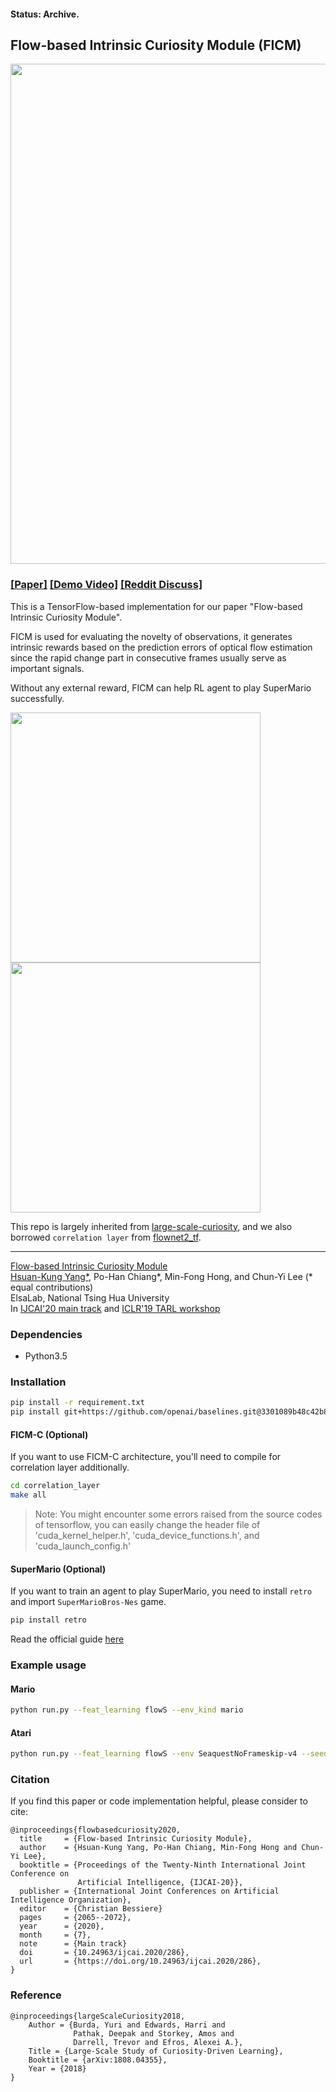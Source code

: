 #### Status: Archive.
## Flow-based Intrinsic Curiosity Module (FICM)
<center>
<img src="./imgs/workflow.jpg" width="800"></img>
</center>

### [[Paper]](https://www.ijcai.org/Proceedings/2020/286) [[Demo Video]](https://www.youtube.com/watch?v=w-a6akKpWT0&feature=youtu.be) [[Reddit Discuss]](https://www.reddit.com/r/MachineLearning/comments/bu05ua/p_playing_supermario_bros_without_knowing_any/)

This is a TensorFlow-based implementation for our paper "Flow-based Intrinsic Curiosity Module".

FICM is used for evaluating the novelty of observations, it generates intrinsic rewards based on the prediction errors of optical flow estimation since the rapid change part in consecutive frames usually serve as important signals. 

Without any external reward, FICM can help RL agent to play SuperMario successfully. 

<img src="./imgs/animate2.gif" width="400"></img><img src="./imgs/animate.gif" width="400"></img>


This repo is largely inherited from [large-scale-curiosity](https://github.com/openai/large-scale-curiosity), and we also borrowed `correlation layer` from [flownet2_tf](https://github.com/sampepose/flownet2-tf).

-----

[Flow-based Intrinsic Curiosity Module](https://arxiv.org/abs/1905.10071)  
[Hsuan-Kung Yang*](https://hellochick.github.io/), Po-Han Chiang*, Min-Fong Hong, and Chun-Yi Lee (* equal contributions)  
ElsaLab, National Tsing Hua University  
In [IJCAI'20 main track](https://ijcai20.org/) and [ICLR'19 TARL workshop](https://tarl2019.github.io/)



### Dependencies
* Python3.5

### Installation
```bash
pip install -r requirement.txt
pip install git+https://github.com/openai/baselines.git@3301089b48c42b87b396e246ea3f56fa4bfc9678
```

#### FICM-C (Optional)
If you want to use FICM-C architecture, you'll need to compile for correlation layer additionally.
```bash
cd correlation_layer
make all
```
> Note: You might encounter some errors raised from the source codes of tensorflow, you can easily change the header file of
'cuda_kernel_helper.h', 'cuda_device_functions.h', and 'cuda_launch_config.h'

#### SuperMario (Optional)
If you want to train an agent to play SuperMario, you need to install `retro` and import `SuperMarioBros-Nes` game.

```bash
pip install retro
```

Read the official guide [here](https://retro.readthedocs.io/en/latest/getting_started.html#importing-roms)

### Example usage
#### Mario
```bash
python run.py --feat_learning flowS --env_kind mario
```
#### Atari
```bash
python run.py --feat_learning flowS --env SeaquestNoFrameskip-v4 --seed 666
```

### Citation
If you find this paper or code implementation helpful, please consider to cite:

```
@inproceedings{flowbasedcuriosity2020,
  title     = {Flow-based Intrinsic Curiosity Module},
  author    = {Hsuan-Kung Yang, Po-Han Chiang, Min-Fong Hong and Chun-Yi Lee},
  booktitle = {Proceedings of the Twenty-Ninth International Joint Conference on
               Artificial Intelligence, {IJCAI-20}},
  publisher = {International Joint Conferences on Artificial Intelligence Organization},             
  editor    = {Christian Bessiere}	
  pages     = {2065--2072},
  year      = {2020},
  month     = {7},
  note      = {Main track}
  doi       = {10.24963/ijcai.2020/286},
  url       = {https://doi.org/10.24963/ijcai.2020/286},
}

```

### Reference
    @inproceedings{largeScaleCuriosity2018,
        Author = {Burda, Yuri and Edwards, Harri and
                  Pathak, Deepak and Storkey, Amos and
                  Darrell, Trevor and Efros, Alexei A.},
        Title = {Large-Scale Study of Curiosity-Driven Learning},
        Booktitle = {arXiv:1808.04355},
        Year = {2018}
    }
